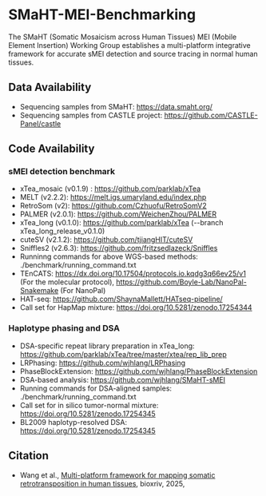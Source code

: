 # SMaHT-MEI-Benchmarking
The SMaHT (Somatic Mosaicism across Human Tissues) MEI (Mobile Element Insertion) Working Group establishes a multi-platform integrative framework for accurate sMEI detection and source tracing in normal human tissues. 

## Data Availability 
* Sequencing samples from SMaHT: https://data.smaht.org/
* Sequencing samples from CASTLE project: https://github.com/CASTLE-Panel/castle

## Code Availability 
### sMEI detection benchmark
* xTea_mosaic (v0.1.9) : https://github.com/parklab/xTea
* MELT (v2.2.2): https://melt.igs.umaryland.edu/index.php
* RetroSom (v2): https://github.com/Czhuofu/RetroSomV2
* PALMER (v2.0.1): https://github.com/WeichenZhou/PALMER
* xTea_long (v0.1.0): https://github.com/parklab/xTea (--branch xTea_long_release_v0.1.0)
* cuteSV (v2.1.2): https://github.com/tjiangHIT/cuteSV
* Sniffles2 (v2.6.3): https://github.com/fritzsedlazeck/Sniffles
* Runninng commands for above WGS-based methods: ./benchmark/running_command.txt
* TEnCATS: https://dx.doi.org/10.17504/protocols.io.kqdg3q66ev25/v1 (For the molecular protocol), https://github.com/Boyle-Lab/NanoPal-Snakemake (For NanoPal)
* HAT-seq: https://github.com/ShaynaMallett/HATseq-pipeline/
* Call set for HapMap mixture: https://doi.org/10.5281/zenodo.17254344



### Haplotype phasing and DSA
* DSA-specific repeat library preparation in xTea_long: https://github.com/parklab/xTea/tree/master/xtea/rep_lib_prep
* LRPhasing: https://github.com/wjhlang/LRPhasing
* PhaseBlockExtension: https://github.com/wjhlang/PhaseBlockExtension 
* DSA-based analysis: https://github.com/wjhlang/SMaHT-sMEI
* Running commands for DSA-aligned samples: ./benchmark/running_command.txt
* Call set for in silico tumor-normal mixture: https://doi.org/10.5281/zenodo.17254345
* BL2009 haplotyp-resolved DSA: https://doi.org/10.5281/zenodo.17254345

## Citation 
* Wang et al., [Multi-platform framework for mapping somatic retrotransposition in human tissues](), bioxriv, 2025,
